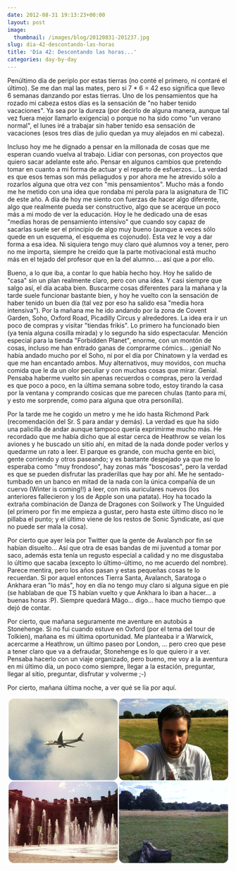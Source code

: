 ```yaml
---
date: 2012-08-31 19:13:23+00:00
layout: post
image:
  thumbnail: /images/blog/20120831-201237.jpg
slug: dia-42-descontando-las-horas
title: 'Día 42: Descontando las horas...'
categories: day-by-day
---
```


Penúltimo día de periplo por estas tierras (no conté el primero, ni contaré el último). Se me dan mal las mates, pero si 7 * 6 = 42 eso significa que llevo 6 semanas danzando por estas tierras. Uno de los pensamientos que ha rozado mi cabeza estos días es la sensación de "no haber tenido vacaciones". Ya sea por la dureza (por decirlo de alguna manera, aunque tal vez fuera mejor llamarlo exigencia) o porque no ha sido como "un verano normal", el lunes iré a trabajar sin haber tenido esa sensación de vacaciones (esos tres días de julio quedan ya muy alejados en mi cabeza).

Incluso hoy me he dignado a pensar en la millonada de cosas que me esperan cuando vuelva al trabajo. Lidiar con personas, con proyectos que quiero sacar adelante este año. Pensar en algunos cambios que pretendo tomar en cuanto a mi forma de actuar y el reparto de esfuerzos... La verdad es que esos temas son más peliagudos y por ahora me he atrevido sólo a rozarlos alguna que otra vez con "mis pensamientos". Mucho más a fondo me he metido con una idea que rondaba mi perola para la asignatura de TIC de este año. A día de hoy me siento con fuerzas de hacer algo diferente, algo que realmente pueda ser constructivo, algo que se acerque un poco más a mi modo de ver la educación. Hoy le he dedicado una de esas "medias horas de pensamiento intensivo" que cuando soy capaz de sacarlas suele ser el principio de algo muy bueno (aunque a veces sólo quede en un esquema, el esquema es cojonudo). Esta vez le voy a dar forma a esa idea. Ni siquiera tengo muy claro qué alumnos voy a tener, pero no me importa, siempre he creído que la parte motivacional está mucho más en el tejado del profesor que en la del alumno.... así que a por ello.

Bueno, a lo que iba, a contar lo que había hecho hoy. Hoy he salido de "casa" sin un plan realmente claro, pero con una idea. Y casi siempre que salgo así, el día acaba bien. Buscarme cosas diferentes para la mañana y la tarde suele funcionar bastante bien, y hoy he vuelto con la sensación de haber tenido un buen día (tal vez por eso ha salido esa "media hora intensiva"). Por la mañana me he ido andando por la zona de Covent Garden, Soho, Oxford Road, Picadilly Circus y alrededores. La idea era ir un poco de compras y visitar "tiendas frikis". Lo primero ha funcionado bien (ya tenía alguna cosilla mirada) y lo segundo ha sido espectacular. Mención especial para la tienda "Forbidden Planet", enorme, con un montón de cosas, incluso me han entrado ganas de comprarme cómics... ¡genial! No había andado mucho por el Soho, ni por el día por Chinatown y la verdad es que me han encantado ambos. Muy alternativos, muy movidos, con mucha comida que le da un olor peculiar y con muchas cosas que mirar. Genial. Pensaba haberme vuelto sin apenas recuerdos o compras, pero la verdad es que poco a poco, en la última semana sobre todo, estoy tirando la casa por la ventana y comprando cosicas que me parecen chulas (tanto para mí, y esto me sorprende, como para alguna que otra personilla).

Por la tarde me he cogido un metro y me he ido hasta Richmond Park (recomendación del Sr. S para andar y demás). La verdad es que ha sido una palicilla de andar aunque tampoco quería exprimirme mucho más. He recordado que me había dicho que al estar cerca de Heathrow se veían los aviones y he buscado un sitio ahí, en mitad de la nada donde poder verlos y quedarme un rato a leer. El parque es grande, con mucha gente en bici, gente corriendo y otros paseando; y es bastante despejado ya que me lo esperaba como "muy frondoso", hay zonas más "boscosas", pero la verdad es que se pueden disfrutar las praderillas que hay por ahí. Me he sentado-tumbado en un banco en mitad de la nada con la única compañía de un cuervo (Winter is coming!!) a leer, con mis auriculares nuevos (los anteriores fallecieron y los de Apple son una patata). Hoy ha tocado la extraña combinación de Danza de Dragones con Soilwork y The Unguided (el primero por fin me empieza a gustar, pero hasta este último disco no le pillaba el punto; y el último viene de los restos de Sonic Syndicate, así que no puede ser mala la cosa).

Por cierto que ayer leía por Twitter que la gente de Avalanch por fin se habían disuelto... Así que otra de esas bandas de mi juventud a tomar por saco, además esta tenía un regusto especial a calidad y no me disgustaba lo último que sacaba (excepto lo último-último, no me acuerdo del nombre). Parece mentira, pero los años pasan y estas pequeñas cosas te lo recuerdan. Si por aquel entonces Tierra Santa, Avalanch, Saratoga o Ankhara eran "lo más", hoy en día no tengo muy claro si alguna sigue en pie (se hablaban de que TS habían vuelto y que Ankhara lo iban a hacer... a buenas horas :P). Siempre quedará Mägo... digo... hace mucho tiempo que dejó de contar.

Por cierto, que mañana seguramente me aventure en autobús a Stonehenge. Si no fui cuando estuve en Oxford (por el tema del tour de Tolkien), mañana es mi última oportunidad. Me planteaba ir a Warwick, acercarme a Heathrow, un último paseo por London, ... pero creo que pese a tener claro que va a defraudar, Stonehenge es lo que quiero ir a ver. Pensaba hacerlo con un viaje organizado, pero bueno, me voy a la aventura en mi último día, un poco como siempre, llegar a la estación, preguntar, llegar al sitio, preguntar, disfrutar y volverme ;-)

Por cierto, mañana última noche, a ver qué se lía por aquí.

[![20120831-201237.jpg](/images/blog/20120831-201237.jpg)](/images/blog/20120831-201237.jpg)
